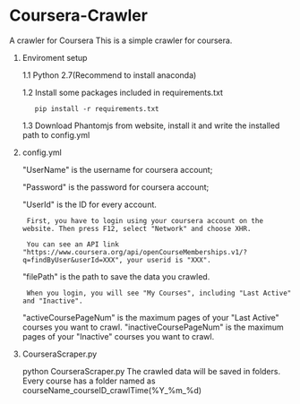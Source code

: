 # Coursera-Crawler
A crawler for Coursera
This is a simple crawler for coursera.

1. Enviroment setup

      1.1 Python 2.7(Recommend to install anaconda)
  
      1.2 Install some packages included in requirements.txt
  
	      pip install -r requirements.txt
  
      1.3 Download Phantomjs from website, install it and write the installed path to config.yml

2. config.yml

	"UserName" is the username for coursera account;
	
	"Password" is the password for coursera account;
	
	"UserId" is the ID for every account.
	    
	    First, you have to login using your coursera account on the website. Then press F12, select "Network" and choose XHR. 
	    
	    You can see an API link "https://www.coursera.org/api/openCourseMemberships.v1/?q=findByUser&userId=XXX", your userid is "XXX".
	
	"filePath" is the path to save the data you crawled.
  
        When you login, you will see "My Courses", including "Last Active" and "Inactive".
	"activeCoursePageNum" is the maximum pages of your "Last Active" courses you want to crawl.
	"inactiveCoursePageNum" is the maximum pages of your "Inactive" courses you want to crawl.

3. CourseraScraper.py

	python CourseraScraper.py
	The crawled data will be saved in folders. Every course has a folder named as courseName_courseID_crawlTime(%Y_%m_%d)


